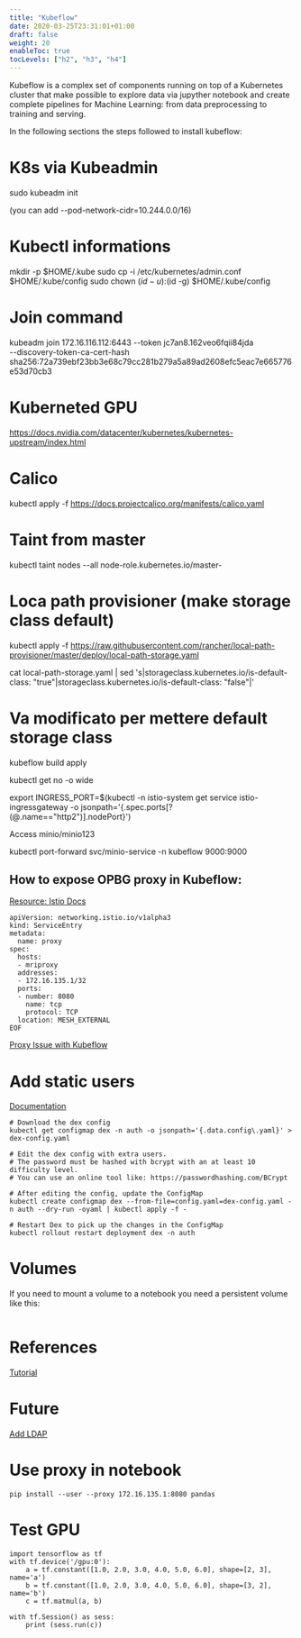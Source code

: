 ```yaml
---
title: "Kubeflow"
date: 2020-03-25T23:31:01+01:00
draft: false
weight: 20
enableToc: true
tocLevels: ["h2", "h3", "h4"]
---
```


Kubeflow is a complex set of components running on top of a Kubernetes cluster that make possible to explore data via jupyther notebook and create complete pipelines for Machine Learning: from data preprocessing to training and serving.

In the following sections the steps followed to install kubeflow:

# K8s via Kubeadmin
sudo kubeadm init 

(you can add --pod-network-cidr=10.244.0.0/16)

# Kubectl informations
mkdir -p $HOME/.kube
sudo cp -i /etc/kubernetes/admin.conf $HOME/.kube/config
sudo chown $(id -u):$(id -g) $HOME/.kube/config

# Join command
kubeadm join 172.16.116.112:6443 --token jc7an8.162veo6fqii84jda \
    --discovery-token-ca-cert-hash sha256:72a739ebf23bb3e68c79cc281b279a5a89ad2608efc5eac7e665776e53d70cb3 

# Kuberneted GPU
https://docs.nvidia.com/datacenter/kubernetes/kubernetes-upstream/index.html

# Calico
 kubectl apply -f https://docs.projectcalico.org/manifests/calico.yaml

# Taint from master
kubectl taint nodes --all node-role.kubernetes.io/master-

# Loca path provisioner (make storage class default)
kubectl apply -f https://raw.githubusercontent.com/rancher/local-path-provisioner/master/deploy/local-path-storage.yaml

cat local-path-storage.yaml | sed 's|storageclass.kubernetes.io/is-default-class: "true"|storageclass.kubernetes.io/is-default-class: "false"|'


# Va modificato per mettere default storage class

kubeflow build apply
<link>


kubectl get no -o wide

export INGRESS_PORT=$(kubectl -n istio-system get service istio-ingressgateway -o jsonpath='{.spec.ports[?(@.name=="http2")].nodePort}')

Access minio/minio123

kubectl port-forward svc/minio-service -n kubeflow 9000:9000



## How to expose OPBG proxy in Kubeflow:

[Resource: Istio Docs](https://istio.io/docs/tasks/traffic-management/egress/http-proxy/)

```
apiVersion: networking.istio.io/v1alpha3
kind: ServiceEntry
metadata:
  name: proxy
spec:
  hosts:
  - mriproxy
  addresses:
  - 172.16.135.1/32
  ports:
  - number: 8080
    name: tcp
    protocol: TCP
  location: MESH_EXTERNAL
EOF
```

[Proxy Issue with Kubeflow](https://github.com/kubeflow/kfctl/issues/237)

# Add static users

[Documentation](https://www.kubeflow.org/docs/started/k8s/kfctl-istio-dex/#add-static-users-for-basic-auth)

```
# Download the dex config
kubectl get configmap dex -n auth -o jsonpath='{.data.config\.yaml}' > dex-config.yaml

# Edit the dex config with extra users.
# The password must be hashed with bcrypt with an at least 10 difficulty level.
# You can use an online tool like: https://passwordhashing.com/BCrypt

# After editing the config, update the ConfigMap
kubectl create configmap dex --from-file=config.yaml=dex-config.yaml -n auth --dry-run -oyaml | kubectl apply -f -

# Restart Dex to pick up the changes in the ConfigMap
kubectl rollout restart deployment dex -n auth
```

# Volumes

If you need to mount a volume to a notebook you need a persistent volume like this:

```

```


# References

[Tutorial](https://www.swiftdiaries.com/tech/kf-1-0/)

# Future

[Add LDAP](https://www.kubeflow.org/docs/started/k8s/kfctl-istio-dex/)


# Use proxy in notebook

```
pip install --user --proxy 172.16.135.1:8080 pandas
```


# Test GPU

```
import tensorflow as tf
with tf.device('/gpu:0'):
    a = tf.constant([1.0, 2.0, 3.0, 4.0, 5.0, 6.0], shape=[2, 3], name='a')
    b = tf.constant([1.0, 2.0, 3.0, 4.0, 5.0, 6.0], shape=[3, 2], name='b')
    c = tf.matmul(a, b)

with tf.Session() as sess:
    print (sess.run(c))
```

